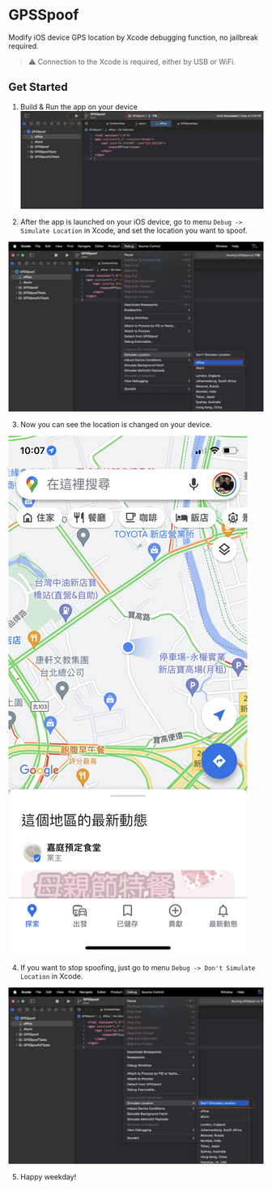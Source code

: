 # GPSSpoof

Modify iOS device GPS location by Xcode debugging function, no jailbreak required.

> ⚠️ Connection to the Xcode is required, either by USB or WiFi.

## Get Started

1. Build & Run the app on your device
![](assets/20230411220137.png)

2. After the app is launched on your iOS device, go to menu `Debug -> Simulate Location` in Xcode, and set the location you want to spoof.

![](assets/20230411220612.png)

3. Now you can see the location is changed on your device.

![](assets/20230411220752.png)

4. If you want to stop spoofing, just go to menu `Debug -> Don't Simulate Location` in Xcode.

![](assets/20230411220911.png)

5. Happy weekday!
